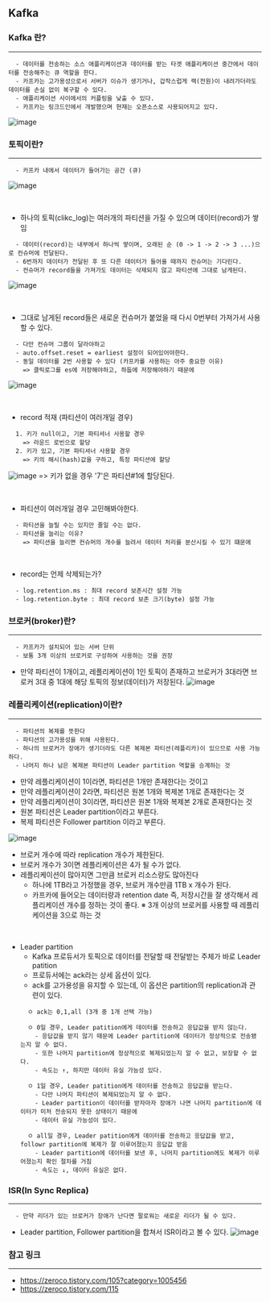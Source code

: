 ## Kafka

### Kafka 란?
---
```
  - 데이터를 전송하는 소스 애플리케이션과 데이터를 받는 타겟 애플리케이션 중간에서 데이터를 전송해주는 큐 역할을 한다.
  - 카프카는 고가용성으로서 서버가 이슈가 생기거나, 갑작스럽게 랙(전원)이 내려가더라도 데이터를 손실 없이 복구할 수 있다.
  - 애플리케이션 사이에서의 커플링을 낮출 수 있다.
  - 카프카는 링크드인에서 개발했으며 현재는 오픈소스로 사용되어지고 있다.
```

![image](https://user-images.githubusercontent.com/76584547/124613926-b35fae00-deae-11eb-92b9-c359226eb8ee.png)


### 토픽이란?
---
```
  - 카프카 내에서 데이터가 들어가는 공간 (큐)
```

![image](https://user-images.githubusercontent.com/76584547/124615205-00904f80-deb0-11eb-9da4-32755e860f11.png)

<br/>

+ 하나의 토픽(clikc_log)는 여러개의 파티션을 가질 수 있으며 데이터(record)가 쌓임
```
  - 데이터(record)는 내부에서 하나씩 쌓이며, 오래된 순 (0 -> 1 -> 2 -> 3 ...)으로 컨슈머에 전달된다.
  - 6번까지 데이터가 전달된 후 또 다른 데이터가 들어올 때까지 컨슈머는 기다린다.
  - 컨슈머가 record들을 가져가도 데이터는 삭제되지 않고 파티션에 그대로 남게된다.
```
![image](https://user-images.githubusercontent.com/76584547/124616233-dd19d480-deb0-11eb-8cc5-6f0bca9eae4c.png)

<br/>

+ 그대로 남게된 record들은 새로운 컨슈머가 붙었을 때 다시 0번부터 가져가서 사용할 수 있다.
```
  - 다만 컨슈머 그룹이 달라야하고
  - auto.offset.reset = earliest 설정이 되어있어야한다.
  - 동일 데이터를 2번 사용할 수 있다 (카프카를 사용하는 아주 중요한 이유)
    => 클릭로그를 es에 저장해야하고, 하둡에 저장해야하기 때문에
```

![image](https://user-images.githubusercontent.com/76584547/124616766-5285a500-deb1-11eb-80f2-af5142dd225c.png)

<br/>

+ record 적재 (파티션이 여러개일 경우)
```
  1. 키가 null이고, 기본 파티셔너 사용할 경우
    => 라운드 로빈으로 할당
  2. 키가 있고, 기본 파티셔너 사용할 경우
    => 키의 해시(hash)값을 구하고, 특정 파티션에 할당
```

![image](https://user-images.githubusercontent.com/76584547/124617338-d17add80-deb1-11eb-8152-2777c58a1fa2.png)
=> 키가 없을 경우 '7'은 파티션#1에 할당된다.


<br/>

+ 파티션이 여러개일 경우 고민해봐야한다.
```
  - 파티션을 늘릴 수는 있지만 줄일 수는 없다.
  - 파티션을 늘리는 이유?
    => 파티션을 늘리면 컨슈머의 개수를 늘려서 데이터 처리를 분산시킬 수 있기 떄문에
```

<br/>

+ record는 언제 삭제되는가?
```
  - log.retention.ms : 최대 record 보존시간 설정 가능
  - log.retention.byte : 최대 record 보존 크기(byte) 설정 가능
```


### 브로커(broker)란?
---
```
  - 카프카가 설치되어 있는 서버 단위
  - 보통 3개 이상의 브로커로 구성하여 사용하는 것을 권장
```

+ 만약 파티션이 1개이고, 레플리케이션이 1인 토픽이 존재하고 브로커가 3대라면 브로커 3대 중 1대에 해당 토픽의 정보(데이터)가 저장된다.
![image](https://user-images.githubusercontent.com/76584547/125185339-4c037e80-e25f-11eb-8aec-e762a2a38446.png)


### 레플리케이션(replication)이란?
---
```
  - 파티션의 복제를 뜻한다
  - 파티션의 고가용성을 위해 사용된다.
  - 하나의 브로커가 장애가 생기더라도 다른 복제본 파티션(레플리카)이 있으므로 사용 가능하다.
  - 나머지 하나 남은 복제본 파티션이 Leader partition 역할을 승계하는 것
```

+ 만약 레플리케이션이 1이라면, 파티션은 1개만 존재한다는 것이고
+ 만약 레플리케이션이 2라면, 파티션은 원본 1개와 복제본 1개로 존재한다는 것
+ 만약 레플리케이션이 3이라면, 파티션은 원본 1개와 복제본 2개로 존재한다는 것
+ 원본 파티션은 Leader partition이라고 부른다.
+ 복제 파티션은 Follower partition 이라고 부른다.

![image](https://user-images.githubusercontent.com/76584547/125186078-3c863480-e263-11eb-8a88-6f828fa0be70.png)

+ 브로커 개수에 따라 replication 개수가 제한된다.
+ 브로커 개수가 3이면 레플리케이션은 4가 될 수가 없다.
+ 레플리케이션이 많아지면 그만큼 브로커 리소스량도 많아진다 
  + 하나에 1TB라고 가정했을 경우, 브로커 개수만큼 1TB x 개수가 된다. 
  + 카프카에 들어오는 데이터량과 retention date 즉, 저장시간을 잘 생각해서 레플리케이션 개수를 정하는 것이 좋다.
  ※ 3개 이상의 브로커를 사용할 때 레플리케이션을 3으로 하는 것

<br/>

+ Leader partition
  + Kafka 프로듀서가 토픽으로 데이터를 전달할 때 전달받는 주체가 바로 Leader patition 
  + 프로듀서에는 ack라는 상세 옵션이 있다.
  + ack를 고가용성을 유지할 수 있는데, 이 옵션은 partition의 replication과 관련이 있다.
  ```
    ㅇ ack는 0,1,all (3개 중 1개 선택 가능)
    
    ㅇ 0일 경우, Leader patition에게 데이터를 전송하고 응답값을 받지 않는다.
      - 응답값을 받지 않기 때문에 Leader partition에 데이터가 정상적으로 전송됐는지 알 수 없다.
      - 또한 나머지 partition에 정상적으로 복제되었는지 알 수 없고, 보장할 수 없다. 
      - 속도는 ↑, 하지만 데이터 유실 가능성 있다.
      
    ㅇ 1일 경우, Leader patition에게 데이터를 전송하고 응답값을 받는다.
      - 다만 나머지 파티션이 복제되었는지 알 수 없다.
      - Leader partition이 데이터를 받자마자 장애가 나면 나머지 partition에 데이터가 미처 전송되지 못한 상태이기 때문에
      - 데이터 유실 가능성이 있다.

    ㅇ all일 경우, Leader patition에게 데이터를 전송하고 응답값을 받고, followr partition에 복제가 잘 이루어졌는지 응답값 받음
      - Leader partition에 데이터를 보낸 후, 나머지 partition에도 복제가 이루어졌는지 확인 절차를 거침
      - 속도는 ↓, 데이터 유실은 없다.
  ```
  
    


### ISR(In Sync Replica)
----
```
  - 만약 리더가 있는 브로커가 장애가 난다면 팔로워는 새로운 리더가 될 수 있다. 
```
+ Leader partition, Follower partition을 합쳐서 ISR이라고 볼 수 있다.
![image](https://user-images.githubusercontent.com/76584547/125186230-12814200-e264-11eb-81dd-9475b7a55943.png)



### 참고 링크 
---
- https://zeroco.tistory.com/105?category=1005456
- https://zeroco.tistory.com/115
